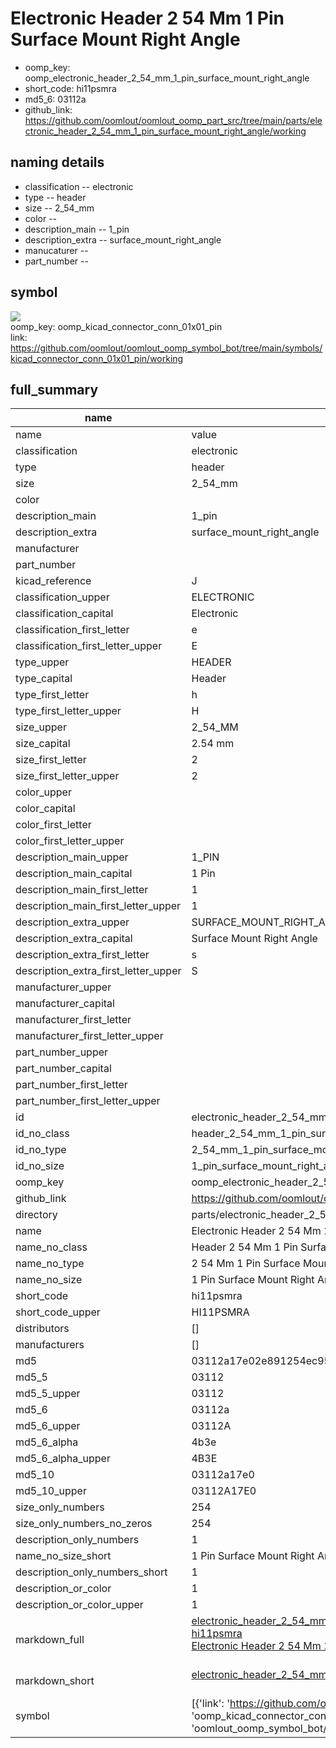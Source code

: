 # Electronic Header 2 54 Mm 1 Pin Surface Mount Right Angle

  
* oomp_key: oomp_electronic_header_2_54_mm_1_pin_surface_mount_right_angle 
* short_code: hi11psmra
* md5_6: 03112a  
* github_link: https://github.com/oomlout/oomlout_oomp_part_src/tree/main/parts/electronic_header_2_54_mm_1_pin_surface_mount_right_angle/working  
## naming details
* classification -- electronic
* type -- header
* size -- 2_54_mm
* color -- 
* description_main -- 1_pin
* description_extra -- surface_mount_right_angle
* manucaturer -- 
* part_number -- 



## symbol

![](symbol/{index}}/working/working_600.png)  
oomp_key: oomp_kicad_connector_conn_01x01_pin  
link: https://github.com/oomlout/oomlout_oomp_symbol_bot/tree/main/symbols/kicad_connector_conn_01x01_pin/working  


## full_summary
| name | value | 
| --- | --- | 
| name | value | 
| classification | electronic | 
| type | header | 
| size | 2_54_mm | 
| color |  | 
| description_main | 1_pin | 
| description_extra | surface_mount_right_angle | 
| manufacturer |  | 
| part_number |  | 
| kicad_reference | J | 
| classification_upper | ELECTRONIC | 
| classification_capital | Electronic | 
| classification_first_letter | e | 
| classification_first_letter_upper | E | 
| type_upper | HEADER | 
| type_capital | Header | 
| type_first_letter | h | 
| type_first_letter_upper | H | 
| size_upper | 2_54_MM | 
| size_capital | 2.54 mm | 
| size_first_letter | 2 | 
| size_first_letter_upper | 2 | 
| color_upper |  | 
| color_capital |  | 
| color_first_letter |  | 
| color_first_letter_upper |  | 
| description_main_upper | 1_PIN | 
| description_main_capital | 1 Pin | 
| description_main_first_letter | 1 | 
| description_main_first_letter_upper | 1 | 
| description_extra_upper | SURFACE_MOUNT_RIGHT_ANGLE | 
| description_extra_capital | Surface Mount Right Angle | 
| description_extra_first_letter | s | 
| description_extra_first_letter_upper | S | 
| manufacturer_upper |  | 
| manufacturer_capital |  | 
| manufacturer_first_letter |  | 
| manufacturer_first_letter_upper |  | 
| part_number_upper |  | 
| part_number_capital |  | 
| part_number_first_letter |  | 
| part_number_first_letter_upper |  | 
| id | electronic_header_2_54_mm_1_pin_surface_mount_right_angle | 
| id_no_class | header_2_54_mm_1_pin_surface_mount_right_angle | 
| id_no_type | 2_54_mm_1_pin_surface_mount_right_angle | 
| id_no_size | 1_pin_surface_mount_right_angle | 
| oomp_key | oomp_electronic_header_2_54_mm_1_pin_surface_mount_right_angle | 
| github_link | https://github.com/oomlout/oomlout_oomp_part_src/tree/main/parts/electronic_header_2_54_mm_1_pin_surface_mount_right_angle/working | 
| directory | parts/electronic_header_2_54_mm_1_pin_surface_mount_right_angle | 
| name | Electronic Header 2 54 Mm 1 Pin Surface Mount Right Angle | 
| name_no_class | Header 2 54 Mm 1 Pin Surface Mount Right Angle | 
| name_no_type | 2 54 Mm 1 Pin Surface Mount Right Angle | 
| name_no_size | 1 Pin Surface Mount Right Angle | 
| short_code | hi11psmra | 
| short_code_upper | HI11PSMRA | 
| distributors | [] | 
| manufacturers | [] | 
| md5 | 03112a17e02e891254ec9587363c848c | 
| md5_5 | 03112 | 
| md5_5_upper | 03112 | 
| md5_6 | 03112a | 
| md5_6_upper | 03112A | 
| md5_6_alpha | 4b3e | 
| md5_6_alpha_upper | 4B3E | 
| md5_10 | 03112a17e0 | 
| md5_10_upper | 03112A17E0 | 
| size_only_numbers | 254 | 
| size_only_numbers_no_zeros | 254 | 
| description_only_numbers | 1 | 
| name_no_size_short | 1 Pin Surface Mount Right Angle | 
| description_only_numbers_short | 1 | 
| description_or_color | 1 | 
| description_or_color_upper | 1 | 
| markdown_full | [electronic_header_2_54_mm_1_pin_surface_mount_right_angle](https://github.com/oomlout/oomlout_oomp_part_src/tree/main/parts/electronic_header_2_54_mm_1_pin_surface_mount_right_angle/working)<br>[hi11psmra](https://github.com/oomlout/oomlout_oomp_part_src/tree/main/parts/electronic_header_2_54_mm_1_pin_surface_mount_right_angle/working)<br>[Electronic Header 2 54 Mm 1 Pin Surface Mount Right Angle](https://github.com/oomlout/oomlout_oomp_part_src/tree/main/parts/electronic_header_2_54_mm_1_pin_surface_mount_right_angle/working)<br><br> | 
| markdown_short | [electronic_header_2_54_mm_1_pin_surface_mount_right_angle](https://github.com/oomlout/oomlout_oomp_part_src/tree/main/parts/electronic_header_2_54_mm_1_pin_surface_mount_right_angle/working)<br><br> | 
| symbol | [{'link': 'https://github.com/oomlout/oomlout_oomp_symbol_bot/tree/main/symbols/kicad_connector_conn_01x01_pin', 'oomp_key': 'oomp_kicad_connector_conn_01x01_pin', 'directory': 'oomlout_oomp_symbol_bot/symbols/kicad_connector_conn_01x01_pin//working/working.kicad_sym', 'index': 0}] | 
